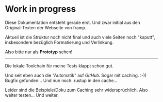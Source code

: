 # Work in progress

Diese Dokumentation entsteht gerade erst. Und zwar initial aus den Original-Texten der Webseite von framp.

Aktuell ist die Struktur noch nicht final und auch viele Seiten noch "kaputt", insbesondere bezüglich Formatierung und Verlinkung.

Also bitte nur als **Prototyp** sehen!

----

Die lokale Toolchain für meine Tests klappt schon gut.

Und seit eben auch die "Automatik" auf *GitHub*. Sogar mit caching. :-))
Bugfix gefunden... Und nun noch .rustup in den cache...

Leider sind die Beispiele/Doku zum Caching sehr widersprüchlich. Also weiter testen... Und weiter.
